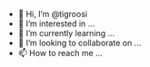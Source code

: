 - 👋 Hi, I’m @tigroosi
- 👀 I’m interested in ...
- 🌱 I’m currently learning ...
- 💞️ I’m looking to collaborate on ...
- 📫 How to reach me ...

<!---
tigroosi/tigroosi is a ✨ special ✨ repository because its `README.md` (this file) appears on your GitHub profile.
You can click the Preview link to take a look at your changes.
--->
